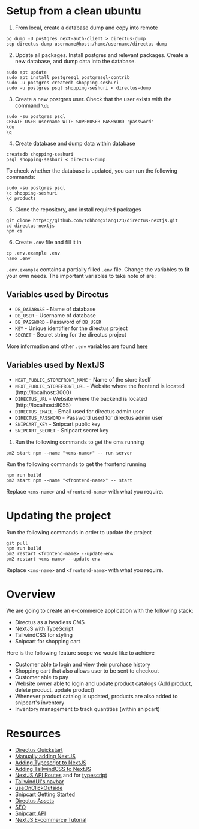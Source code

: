 # Setup from a clean ubuntu

1. From local, create a database dump and copy into remote

```
pg_dump -U postgres next-auth-client > directus-dump 
scp directus-dump username@host:/home/username/directus-dump
```

2. Update all packages. Install postgres and relevant packages. Create a new database, and dump data into the database.

```
sudo apt update
sudo apt install postgresql postgresql-contrib
sudo -u postgres createdb shopping-seshuri
sudo -u postgres psql shopping-seshuri < directus-dump
```

3. Create a new postgres user. Check that the user exists with the command `\du`

```
sudo -su postgres psql
CREATE USER username WITH SUPERUSER PASSWORD 'password'
\du
\q
```

4. Create database and dump data within database

```
createdb shopping-seshuri
psql shopping-seshuri < directus-dump
```

To check whether the database is updated, you can run the following commands:

```
sudo -su postgres psql
\c shopping-seshuri
\d products
```

5. Clone the repository, and install required packages

```
git clone https://github.com/tohhongxiang123/directus-nextjs.git
cd directus-nextjs
npm ci
```

6. Create `.env` file and fill it in

```
cp .env.example .env
nano .env
```

`.env.example` contains a partially filled `.env` file. Change the variables to fit your own needs. The important variables to take note of are:

## Variables used by Directus
- `DB_DATABASE` - Name of database
- `DB_USER` - Username of database
- `DB_PASSWORD` - Password of `DB_USER`
- `KEY` - Unique identifier for the directus project
- `SECRET` - Secret string for the directus project

More information and other `.env` variables are found [here](https://docs.directus.io/reference/environment-variables/#security)

## Variables used by NextJS
- `NEXT_PUBLIC_STOREFRONT_NAME` - Name of the store itself
- `NEXT_PUBLIC_STOREFRONT_URL` - Website where the frontend is located (http://localhost:3000)
- `DIRECTUS_URL` - Website where the backend is located (http://localhost:8055)
- `DIRECTUS_EMAIL` - Email used for directus admin user
- `DIRECTUS_PASSWORD` - Password used for directus admin user
- `SNIPCART_KEY` - Snipcart public key
- `SNIPCART_SECRET` - Snipcart secret key

1. Run the following commands to get the cms running

```
pm2 start npm --name "<cms-name>" -- run server
```

Run the following commands to get the frontend running

```
npm run build
pm2 start npm --name "<frontend-name>" -- start
```

Replace `<cms-name>` and `<frontend-name>` with what you require.

# Updating the project

Run the following commands in order to update the project

```
git pull
npm run build
pm2 restart <frontend-name> --update-env
pm2 restart <cms-name> --update-env
```

Replace `<cms-name>` and `<frontend-name>` with what you require.

# Overview

We are going to create an e-commerce application with the following stack:

- Directus as a headless CMS
- NextJS with TypeScript
- TailwindCSS for styling
- Snipcart for shopping cart

Here is the following feature scope we would like to achieve

- Customer able to login and view their purchase history
- Shopping cart that also allows user to be sent to checkout
- Customer able to pay
- Website owner able to login and update product catalogs (Add product, delete product, update product)
- Whenever product catalog is updated, products are also added to snipcart's inventory
- Inventory management to track quantities (within snipcart)

# Resources

- [Directus Quickstart](https://docs.directus.io/getting-started/quickstart/)
- [Manually adding NextJS](https://nextjs.org/docs#manual-setup)
- [Adding Typescript to NextJS](https://nextjs.org/docs/basic-features/typescript)
- [Adding TailwindCSS to NextJS](https://tailwindcss.com/docs/guides/nextjs)
- [NextJS API Routes](https://nextjs.org/docs/api-routes/introduction) and for [typescript](https://nextjs.org/docs/basic-features/typescript#api-routes)
- [TailwindUI's navbar](https://tailwindui.com/components/application-ui/navigation/navbars)
- [useOnClickOutside](https://usehooks.com/useOnClickOutside/)
- [Snipcart Getting Started](https://docs.snipcart.com/v3/setup/installation)
- [Directus Assets](https://docs.directus.io/reference/api/assets/)
- [SEO](https://snipcart.com/blog/react-nextjs-single-page-application-seo)
- [Snipcart API](https://docs.snipcart.com/v3/api-reference/introduction)
- [NextJS E-commerce Tutorial](https://snipcart.com/blog/react-ecommerce-tutorial)